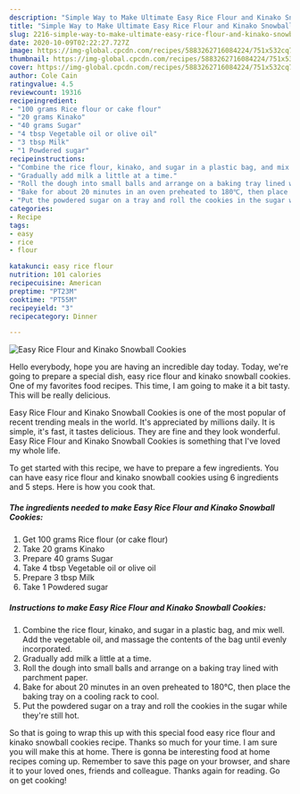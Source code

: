 ```yaml
---
description: "Simple Way to Make Ultimate Easy Rice Flour and Kinako Snowball Cookies"
title: "Simple Way to Make Ultimate Easy Rice Flour and Kinako Snowball Cookies"
slug: 2216-simple-way-to-make-ultimate-easy-rice-flour-and-kinako-snowball-cookies
date: 2020-10-09T02:22:27.727Z
image: https://img-global.cpcdn.com/recipes/5883262716084224/751x532cq70/easy-rice-flour-and-kinako-snowball-cookies-recipe-main-photo.jpg
thumbnail: https://img-global.cpcdn.com/recipes/5883262716084224/751x532cq70/easy-rice-flour-and-kinako-snowball-cookies-recipe-main-photo.jpg
cover: https://img-global.cpcdn.com/recipes/5883262716084224/751x532cq70/easy-rice-flour-and-kinako-snowball-cookies-recipe-main-photo.jpg
author: Cole Cain
ratingvalue: 4.5
reviewcount: 19316
recipeingredient:
- "100 grams Rice flour or cake flour"
- "20 grams Kinako"
- "40 grams Sugar"
- "4 tbsp Vegetable oil or olive oil"
- "3 tbsp Milk"
- "1 Powdered sugar"
recipeinstructions:
- "Combine the rice flour, kinako, and sugar in a plastic bag, and mix well. Add the vegetable oil, and massage the contents of the bag until evenly incorporated."
- "Gradually add milk a little at a time."
- "Roll the dough into small balls and arrange on a baking tray lined with parchment paper."
- "Bake for about 20 minutes in an oven preheated to 180℃, then place the baking tray on a cooling rack to cool."
- "Put the powdered sugar on a tray and roll the cookies in the sugar while they&#39;re still hot."
categories:
- Recipe
tags:
- easy
- rice
- flour

katakunci: easy rice flour 
nutrition: 101 calories
recipecuisine: American
preptime: "PT23M"
cooktime: "PT55M"
recipeyield: "3"
recipecategory: Dinner

---
```



![Easy Rice Flour and Kinako Snowball Cookies](https://img-global.cpcdn.com/recipes/5883262716084224/751x532cq70/easy-rice-flour-and-kinako-snowball-cookies-recipe-main-photo.jpg)

Hello everybody, hope you are having an incredible day today. Today, we're going to prepare a special dish, easy rice flour and kinako snowball cookies. One of my favorites food recipes. This time, I am going to make it a bit tasty. This will be really delicious.



Easy Rice Flour and Kinako Snowball Cookies is one of the most popular of recent trending meals in the world. It's appreciated by millions daily. It is simple, it's fast, it tastes delicious. They are fine and they look wonderful. Easy Rice Flour and Kinako Snowball Cookies is something that I've loved my whole life.


To get started with this recipe, we have to prepare a few ingredients. You can have easy rice flour and kinako snowball cookies using 6 ingredients and 5 steps. Here is how you cook that.

<!--inarticleads1-->

##### The ingredients needed to make Easy Rice Flour and Kinako Snowball Cookies:

1. Get 100 grams Rice flour (or cake flour)
1. Take 20 grams Kinako
1. Prepare 40 grams Sugar
1. Take 4 tbsp Vegetable oil or olive oil
1. Prepare 3 tbsp Milk
1. Take 1 Powdered sugar




<!--inarticleads2-->

##### Instructions to make Easy Rice Flour and Kinako Snowball Cookies:

1. Combine the rice flour, kinako, and sugar in a plastic bag, and mix well. Add the vegetable oil, and massage the contents of the bag until evenly incorporated.
1. Gradually add milk a little at a time.
1. Roll the dough into small balls and arrange on a baking tray lined with parchment paper.
1. Bake for about 20 minutes in an oven preheated to 180℃, then place the baking tray on a cooling rack to cool.
1. Put the powdered sugar on a tray and roll the cookies in the sugar while they&#39;re still hot.




So that is going to wrap this up with this special food easy rice flour and kinako snowball cookies recipe. Thanks so much for your time. I am sure you will make this at home. There is gonna be interesting food at home recipes coming up. Remember to save this page on your browser, and share it to your loved ones, friends and colleague. Thanks again for reading. Go on get cooking!

